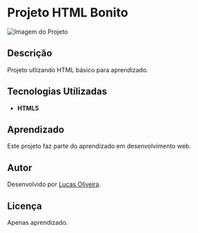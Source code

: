 # Projeto HTML Bonito

![Imagem do Projeto](imagem_projeto.jpg)

## Descrição

Projeto utlizando HTML básico para aprendizado.

## Tecnologias Utilizadas

- **HTML5**


## Aprendizado

Este projeto faz parte do aprendizado em desenvolvimento web.

## Autor

Desenvolvido por [Lucas Oliveira](https://github.com/lucasjstn).

## Licença

Apenas aprendizado.